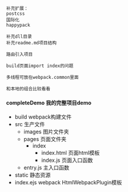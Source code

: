 ```
补充扩展：
postcss
国际化
happypack

补充dll目录
补充readme.md项目结构

路由引入项目

build页面import index的问题

多线程可放在webpack.common里面

和本地的组合比较看看
```
#### completeDemo 我的完整项目demo
- build webpack构建文件
- src 生产文件
  - images 图片文件夹
  - pages 页面文件夹
    - index
      - index.html 页面html模板
      - index.js 页面入口函数
  - entry.js 主入口函数
- static 静态资源
- index.ejs webpack HtmlWebpackPlugin模板
